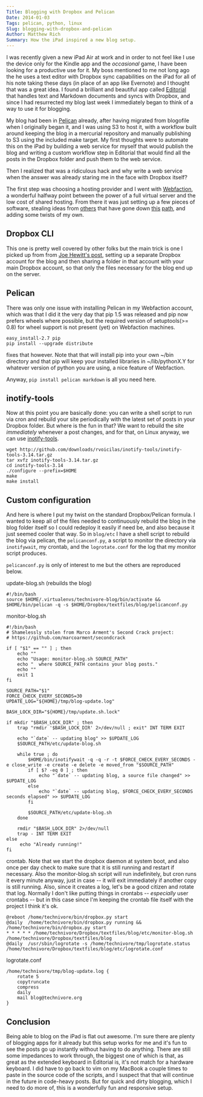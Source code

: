 ```yaml
---
Title: Blogging with Dropbox and Pelican
Date: 2014-01-03
Tags: pelican, python, linux
Slug: blogging-with-dropbox-and-pelican
Author: Matthew Rich
Summary: How the iPad inspired a new blog setup.
---
```


I was recently given a new iPad Air at work and in order to not feel like I use
the device only for the Kindle app and the *occasional* game, I have been
looking for a productive use for it. My boss mentioned to me not long ago the
he uses a text editor with Dropbox sync capabilities on the iPad for all of his
note taking these days (in place of an app like Evernote) and I thought that
was a great idea. I found a brilliant and beautiful app called
[Editorial](http://omz-software.com/editorial) that handles text and Markdown
documents and syncs with Dropbox, and since I had resurrected my blog last week
I immediately began to think of a way to use it for blogging.

My blog had been in [Pelican](http://blog.getpelican.com/) already, after
having migrated from blogofile when I originally began it, and I was using S3
to host it, with a workflow built around keeping the blog in a mercurial
repository and manually publishing to S3 using the included make target. My
first thoughts were to automate this on the iPad by building a web service for
myself that would publish the blog and writing a custom workflow step in
Editorial that would find all the posts in the Dropbox folder and push them to
the web service. 

Then I realized that was a ridiculous hack and why write a web service when the
answer was already staring me in the face with Dropbox itself? 

The first step was choosing a hosting provider and I went with
[Webfaction](http://webfaction.com), a wonderful halfway point between the
power of a full virtual server and the low cost of shared hosting. From there
it was just setting up a few pieces of software, stealing ideas from
[others](http://thepoch.com/2013/migrating-to-pelican-configurations-makefile-my-workflow.html)
that have gone down
[this](http://joehewitt.com/2011/10/03/dropbox-is-my-publish-button)
[path](https://github.com/marcoarment/secondcrack), and adding some twists of
my own. 

## Dropbox CLI
This one is pretty well covered by other folks but the main trick is one I
picked up from from [Joe Hewitt's
post](http://joehewitt.com/2011/10/03/dropbox-is-my-publish-button), setting up
a separate Dropbox account for the blog and then sharing a folder in that
account with your main Dropbox account, so that only the files necessary for
the blog end up on the server.

## Pelican
There was only one issue with installing Pelican in my Webfaction account,
which was that I did it the very day that pip 1.5 was released and pip now
prefers wheels where possible, but the required version of setuptools(>= 0.8)
for wheel support is not present (yet) on Webfaction machines. 

```
easy_install-2.7 pip
pip install --upgrade distribute
```

fixes that however. Note that that will install pip into your own ~/bin
directory and that pip will keep your installed libraries in ~/lib/pythonX.Y
for whatever version of python you are using, a nice feature of Webfaction. 

Anyway, `pip install pelican markdown` is all you need here. 

## inotify-tools
Now at this point you are basically done: you can write a shell script to run via cron and rebuild your site periodically with the latest set of posts in your Dropbox folder. But where is the fun in that? We want to rebuild the site *immediately* whenever a post changes, and for that, on Linux anyway, we can use [inotify-tools](https://github.com/rvoicilas/inotify-tools/wiki).

```
wget http://github.com/downloads/rvoicilas/inotify-tools/inotify-tools-3.14.tar.gz
tar xvfz inotify-tools-3.14.tar.gz
cd inotify-tools-3.14
./configure --prefix=$HOME
make
make install
```

## Custom configuration
And here is where I put my twist on the standard Dropbox/Pelican formula. I wanted to keep all of the files needed to continuously rebuild the blog in the blog folder itself so I could redeploy it easily if need be, and also because it just seemed cooler that way. So in `blog/etc` I have a shell script to rebuild the blog via pelican, the `pelicanconf.py`, a script to monitor the directory via `inotifywait`, my crontab, and the `logrotate.conf` for the log that my monitor script produces. 

`pelicanconf.py` is only of interest to me but the others are reproduced below.

update-blog.sh (rebuilds the blog)

```
#!/bin/bash
source $HOME/.virtualenvs/technivore-blog/bin/activate && $HOME/bin/pelican -q -s $HOME/Dropbox/textfiles/blog/pelicanconf.py
```

monitor-blog.sh

```
#!/bin/bash
# Shamelessly stolen from Marco Arment's Second Crack project:
# https://github.com/marcoarment/secondcrack

if [ "$1" == "" ] ; then
	echo ""
	echo "Usage: monitor-blog.sh SOURCE_PATH"
	echo "  where SOURCE_PATH contains your blog posts."
	echo ""
	exit 1
fi

SOURCE_PATH="$1"
FORCE_CHECK_EVERY_SECONDS=30
UPDATE_LOG="${HOME}/tmp/blog-update.log"

BASH_LOCK_DIR="${HOME}/tmp/update.sh.lock"

if mkdir "$BASH_LOCK_DIR" ; then
	trap "rmdir '$BASH_LOCK_DIR' 2>/dev/null ; exit" INT TERM EXIT

	echo "`date` -- updating blog" >> $UPDATE_LOG
	$SOURCE_PATH/etc/update-blog.sh

	while true ; do
		$HOME/bin/inotifywait -q -q -r -t $FORCE_CHECK_EVERY_SECONDS -e close_write -e create -e delete -e moved_from "$SOURCE_PATH"
		if [ $? -eq 0 ] ; then
			echo "`date` -- updating blog, a source file changed" >> $UPDATE_LOG
		else
			echo "`date` -- updating blog, $FORCE_CHECK_EVERY_SECONDS seconds elapsed" >> $UPDATE_LOG
		fi
		
		$SOURCE_PATH/etc/update-blog.sh
	done

	rmdir "$BASH_LOCK_DIR" 2>/dev/null
	trap - INT TERM EXIT
else
	 echo "Already running!"
fi
```

crontab. Note that we start the dropbox daemon at system boot, and also once
per day check to make sure that it is still running and restart if necessary.
Also the monitor-blog.sh script will run indefinitely, but cron runs it every
minute anyway, just in case -- it will exit immediately if another copy is
still running. Also, since it creates a log, let's be a good citizen and rotate
that log. Normally I don't like putting things in crontabs -- *especially* user
crontabs -- but in this case since I'm keeping the crontab file itself with the
project I think it's ok.

```
@reboot /home/technivore/bin/dropbox.py start
@daily	/home/technivore/bin/dropbox.py running && /home/technivore/bin/dropbox.py start
* * * * * /home/technivore/Dropbox/textfiles/blog/etc/monitor-blog.sh /home/technivore/Dropbox/textfiles/blog
@daily	/usr/sbin/logrotate -s /home/technivore/tmp/logrotate.status /home/technivore/Dropbox/textfiles/blog/etc/logrotate.conf
```

logrotate.conf

```
/home/technivore/tmp/blog-update.log {
	rotate 5
	copytruncate
	compress
	daily
	mail blog@technivore.org
}
```

## Conclusion

Being able to blog on the iPad is flat out awesome. I'm sure there are plenty
of blogging apps for it already but this setup works for me and it's fun to see
the posts go up instantly without having to do anything. There are still some
impedances to work through, the biggest one of which is that, as great as the
extended keyboard in Editorial is, it's not match for a hardware keyboard. I
did have to go back to vim on my MacBook a couple times to paste in the  source
code of the scripts, and I suspect that that will continue in the future in
code-heavy posts. But for quick and dirty blogging, which I need to do more of,
this is a wonderfully fun and responsive setup.
